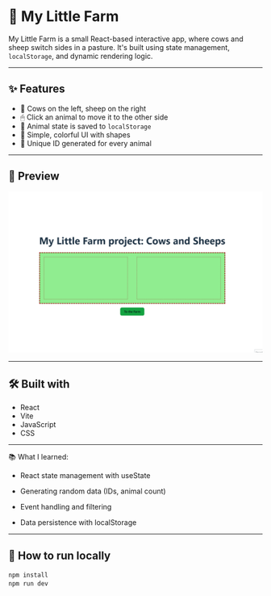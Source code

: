 # 🐄 My Little Farm

My Little Farm is a small React-based interactive app, where cows and sheep switch sides in a pasture. It's built using state management, `localStorage`, and dynamic rendering logic.

---

## ✨ Features

- 🐑 Cows on the left, sheep on the right
- 🖱 Click an animal to move it to the other side
- 💾 Animal state is saved to `localStorage`
- 🎨 Simple, colorful UI with shapes
- 🔢 Unique ID generated for every animal

---
## 📸 Preview

![My Little Farm demo](MyLittleFarm.gif)

---
## 🛠️ Built with

- React
- Vite
- JavaScript
- CSS

---
📚 What I learned: 

- React state management with useState

- Generating random data (IDs, animal count)

- Event handling and filtering

- Data persistence with localStorage

---
## 🚀 How to run locally

```bash
npm install
npm run dev





